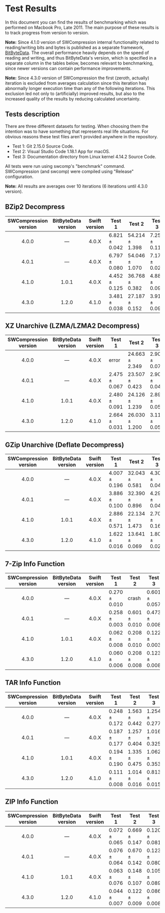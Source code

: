 # Test Results

In this document you can find the results of benchmarking which was performed on Macbook Pro, Late 2011. The main
purpose of these results is to track progress from version to version.

__Note:__ Since 4.1.0 version of SWCompression internal functionality related to reading/writing bits and bytes
is published as a separate framework, [BitByteData](https://github.com/tsolomko/BitByteData).
The overall performance heavily depends on the speed of reading and writing, and thus BitByteData's version, which is
specified in a separate column in the tables below, becomes relevant to benchmarking, since newer versions can contain
performance improvements.

__Note:__ Since 4.3.0 version of SWCompression the first (zeroth, actually) iteration is excluded from averages
calculation since this iteration has abnormally longer execution time than any of the following iterations. This
exclusion led not only to (artificially) improved results, but also to the increased quality of the results by reducing
calculated uncertainty.

## Tests description

There are three different datasets for testing. When choosing them the intention was to have something
that represents real life situations. For obvious reasons these test files aren't provided anywhere
in the repository.

- Test 1: Git 2.15.0 Source Code.
- Test 2: Visual Studio Code 1.18.1 App for macOS.
- Test 3: Documentation directory from Linux kernel 4.14.2 Source Code.

All tests were run using swcomp's "benchmark" command. SWCompression (and swcomp) were compiled
using "Release" configuration.

__Note:__ All results are averages over 10 iterations (6 iterations until 4.3.0 version).

## BZip2 Decompress

|SWCompression<br>version|BitByteData<br>version|Swift<br>version|Test 1|Test 2|Test 3|
|:---:|:---:|:---:|---|---|---|
|4.0.0|&mdash;|4.0.X|6.821 ± 0.042|54.214 ± 1.398|7.255 ± 0.117|
|4.0.1|&mdash;|4.0.X|6.797 ± 0.080|54.046 ± 1.070|7.177 ± 0.029|
|4.1.0|1.0.1|4.0.X|4.452 ± 0.125|36.768 ± 0.382|4.880 ± 0.094|
|4.3.0|1.2.0|4.1.0|3.481 ± 0.038|27.187 ± 0.152|3.914 ± 0.091|

## XZ Unarchive (LZMA/LZMA2 Decompress)

|SWCompression<br>version|BitByteData<br>version|Swift<br>version|Test 1|Test 2|Test 3|
|:---:|:---:|:---:|---|---|---|
|4.0.0|&mdash;|4.0.X|error|24.663 ± 2.349|2.904 ± 0.076|
|4.0.1|&mdash;|4.0.X|2.475 ± 0.067|23.507 ± 0.423|2.901 ± 0.049|
|4.1.0|1.0.1|4.0.X|2.480 ± 0.091|24.126 ± 1.239|2.892 ± 0.052|
|4.3.0|1.2.0|4.1.0|2.664 ± 0.031|26.030 ± 1.200|3.111 ± 0.053|

## GZip Unarchive (Deflate Decompress)

|SWCompression<br>version|BitByteData<br>version|Swift<br>version|Test 1|Test 2|Test 3|
|:---:|:---:|:---:|---|---|---|
|4.0.0|&mdash;|4.0.X|4.007 ± 0.196|32.043 ± 0.581|4.303 ± 0.045|
|4.0.1|&mdash;|4.0.X|3.886 ± 0.100|32.390 ± 0.896|4.295 ± 0.040|
|4.1.0|1.0.1|4.0.X|2.886 ± 0.571|22.134 ± 1.473|2.700 ± 0.168|
|4.3.0|1.2.0|4.1.0|1.622 ± 0.016|13.641 ± 0.069|1.804 ± 0.028|

## 7-Zip Info Function

|SWCompression<br>version|BitByteData<br>version|Swift<br>version|Test 1|Test 2|Test 3|
|:---:|:---:|:---:|---|---|---|
|4.0.0|&mdash;|4.0.X|0.270 ± 0.010|crash|0.601 ± 0.057|
|4.0.1|&mdash;|4.0.X|0.258 ± 0.003|0.601 ± 0.010|0.473 ± 0.008|
|4.1.0|1.0.1|4.0.X|0.062 ± 0.008|0.208 ± 0.010|0.122 ± 0.003|
|4.3.0|1.2.0|4.1.0|0.060 ± 0.006|0.208 ± 0.008|0.123 ± 0.008|

## TAR Info Function

|SWCompression<br>version|BitByteData<br>version|Swift<br>version|Test 1|Test 2|Test 3|
|:---:|:---:|:---:|---|---|---|
|4.0.0|&mdash;|4.0.X|0.248 ± 0.172|1.563 ± 0.442|1.254 ± 0.277|
|4.0.1|&mdash;|4.0.X|0.187 ± 0.177|1.257 ± 0.404|1.016 ± 0.325|
|4.1.0|1.0.1|4.0.X|0.194 ± 0.190|1.335 ± 0.475|1.062 ± 0.353|
|4.3.0|1.2.0|4.1.0|0.111 ± 0.008|1.014 ± 0.016|0.813 ± 0.015|

## ZIP Info Function

|SWCompression<br>version|BitByteData<br>version|Swift<br>version|Test 1|Test 2|Test 3|
|:---:|:---:|:---:|---|---|---|
|4.0.0|&mdash;|4.0.X|0.072 ± 0.065|0.669 ± 0.147|0.120 ± 0.081|
|4.0.1|&mdash;|4.0.X|0.076 ± 0.064|0.670 ± 0.142|0.123 ± 0.080|
|4.1.0|1.0.1|4.0.X|0.063 ± 0.076|0.148 ± 0.107|0.105 ± 0.089|
|4.3.0|1.2.0|4.1.0|0.044 ± 0.007|0.122 ± 0.009|0.086 ± 0.008|
